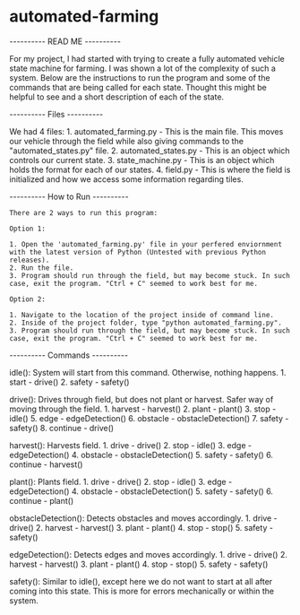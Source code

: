 # automated-farming
---------- READ ME ----------

For my project, I had started with trying to create a fully automated vehicle state machine for farming. I was shown a lot of the complexity of such a system.
Below are the instructions to run the program and some of the commands that are being called for each state. Thought this might be helpful to see and a short description of each of the state.

---------- Files ----------

We had 4 files:
    1. automated_farming.py
        - This is the main file. This moves our vehicle through the field while also giving commands to the "automated_states.py" file.
    2. automated_states.py
        - This is an object which controls our current state.
    3. state_machine.py
        - This is an object which holds the format for each of our states.
    4. field.py
        - This is where the field is initialized and how we access some information regarding tiles.

---------- How to Run ----------

    There are 2 ways to run this program:

    Option 1:

    1. Open the 'automated_farming.py' file in your perfered enviornment with the latest version of Python (Untested with previous Python releases).
    2. Run the file.
    3. Program should run through the field, but may become stuck. In such case, exit the program. "Ctrl + C" seemed to work best for me.

    Option 2:
    
    1. Navigate to the location of the project inside of command line.
    2. Inside of the project folder, type "python automated_farming.py".
    3. Program should run through the field, but may become stuck. In such case, exit the program. "Ctrl + C" seemed to work best for me.

---------- Commands ----------

idle():
System will start from this command. Otherwise, nothing happens.
    1. start
        - drive()
    2. safety
        - safety()

drive():
Drives through field, but does not plant or harvest. Safer way of moving through the field.
    1. harvest
        - harvest()
    2. plant
        - plant()
    3. stop
        - idle()
    5. edge
        - edgeDetection()
    6. obstacle
        - obstacleDetection()
    7. safety
        - safety()
    8. continue
        - drive()

harvest():
Harvests field.
    1. drive
        - drive()
    2. stop
        - idle()
    3. edge
        - edgeDetection()
    4. obstacle
        - obstacleDetection()
    5. safety
        - safety()
    6. continue
        - harvest()

plant():
Plants field.
    1. drive
        - drive()
    2. stop
        - idle()
    3. edge
        - edgeDetection()
    4. obstacle
        - obstacleDetection()
    5. safety
        - safety()
    6. continue
        - plant()

obstacleDetection():
Detects obstacles and moves accordingly.
    1. drive
        - drive()
    2. harvest
        - harvest()
    3. plant
        - plant()
    4. stop
        - stop()
    5. safety
        - safety()

edgeDetection():
Detects edges and moves accordingly.
    1. drive
        - drive()
    2. harvest
        - harvest()
    3. plant
        - plant()
    4. stop
        - stop()
    5. safety
        - safety()

safety():
Similar to idle(), except here we do not want to start at all after coming into this state. This is more for errors mechanically or within the system.
